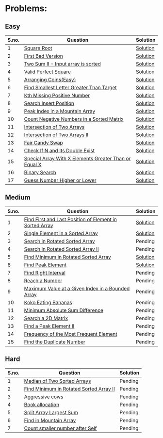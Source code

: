 # Problems:

## Easy
|S.no.|Question|Solution|
|---|------------|------------|
|1|[Square Root](https://leetcode.com/problems/sqrtx/)|[Solution](sqrt.cpp)|
|2| [First Bad Version](https://leetcode.com/problems/first-bad-version/)|[Solution](first_bad_version.cpp)|
|3| [Two Sum II - Input array is sorted](https://leetcode.com/problems/two-sum-ii-input-array-is-sorted/)|[Solution](two_sum_ii_input_array_is_sorted.cpp)|
|4| [Valid Perfect Square](https://leetcode.com/problems/valid-perfect-square/)|[Solution](valid_perfect_square.cpp)|
|5| [Arranging Coins(Easy)](https://leetcode.com/problems/arranging-coins/)|[Solution](arranging_coin.cpp)|
|6| [Find Smallest Letter Greater Than Target](https://leetcode.com/problems/find-smallest-letter-greater-than-target/)|[Solution](smallest_letter_greater_than_target.cpp)|
|7| [Kth Missing Positive Number](https://leetcode.com/problems/kth-missing-positive-number/)|[Solution](kth_missing_positive_no.cpp)|
|8| [Search Insert Position](https://leetcode.com/problems/search-insert-position/)|[Solution](search_insert_position.cpp)|
|9| [Peak Index in a Mountain Array](https://leetcode.com/problems/peak-index-in-a-mountain-array/)|[Solution](peak_in_mountain.cpp)|
|10| [Count Negative Numbers in a Sorted Matrix](https://leetcode.com/problems/count-negative-numbers-in-a-sorted-matrix/)|[Solution](count_negatives.cpp)|
|11| [Intersection of Two Arrays](https://leetcode.com/problems/intersection-of-two-arrays/)|[Solution](intersection_of_two_arrays_i.cpp)|
|12| [Intersection of Two Arrays II](https://leetcode.com/problems/intersection-of-two-arrays-ii/)|[Solution](intersection_of_two_arrays_ii.cpp)|
|13| [Fair Candy Swap](https://leetcode.com/problems/fair-candy-swap/)|[Solution](fair_candy_swap.cpp)|
|14| [Check If N and Its Double Exist](https://leetcode.com/problems/check-if-n-and-its-double-exist/)|[Solution](check_if_n_and_its_double_exist.cpp)|
|15| [Special Array With X Elements Greater Than or Equal X](https://leetcode.com/problems/special-array-with-x-elements-greater-than-or-equal-x/)|[Solution](special_array_with_x_elements_greater_than_or_equal_x.cpp)|
|16| [Binary Search](https://leetcode.com/problems/binary-search/)|[Solution](binary_search.cpp)|
|17| [Guess Number Higher or Lower](https://leetcode.com/problems/guess-number-higher-or-lower/)|[Solution](guess_no_higher_lower.cpp)|


## Medium
|S.no.|Question|Solution|
|---|------------|------------|
|1| [Find First and Last Position of Element in Sorted Array](https://leetcode.com/problems/find-first-and-last-position-of-element-in-sorted-array/)|[Solution](find_first_and_last_position_of_element_in_sorted_array.cpp)|
|2| [Single Element in a Sorted Array](https://leetcode.com/problems/single-element-in-a-sorted-array/)|[Solution](single_element_in_sorted_array.cpp)|
|3| [Search in Rotated Sorted Array](https://leetcode.com/problems/search-in-rotated-sorted-array/)|Pending|
|4| [Search in Rotated Sorted Array II](https://leetcode.com/problems/search-in-rotated-sorted-array-ii/)|Pending|
|5| [Find Minimum in Rotated Sorted Array](https://leetcode.com/problems/find-minimum-in-rotated-sorted-array/)|[Solution](min_in_rotated_arr.cpp)|
|6| [Find Peak Element](https://leetcode.com/problems/find-peak-element/)|[Solution](peak_ele.cpp)|
|7| [Find Right Interval](https://leetcode.com/problems/find-right-interval/)|Pending|
|8| [Reach a Number](https://leetcode.com/problems/reach-a-number/)|Pending|
|9| [Maximum Value at a Given Index in a Bounded Array](https://leetcode.com/problems/maximum-value-at-a-given-index-in-a-bounded-array/)|Pending|
|10| [Koko Eating Bananas](https://leetcode.com/problems/koko-eating-bananas/)|Pending|
|11| [Minimum Absolute Sum Difference](https://leetcode.com/problems/minimum-absolute-sum-difference/)|Pending|
|12| [Search a 2D Matrix](https://leetcode.com/problems/search-a-2d-matrix/)|Pending|
|13| [Find a Peak Element II](https://leetcode.com/problems/find-a-peak-element-ii/)|Pending|
|14| [Frequency of the Most Frequent Element](https://leetcode.com/problems/frequency-of-the-most-frequent-element/)|Pending|
|15| [Find the Duplicate Number](https://leetcode.com/problems/find-the-duplicate-number/)|Pending|

## Hard
|S.no.|Question|Solution|
|---|------------|------------|
|1| [Median of Two Sorted Arrays](https://leetcode.com/problems/median-of-two-sorted-arrays/)|Pending|
|2| [Find Minimum in Rotated Sorted Array II](https://leetcode.com/problems/find-minimum-in-rotated-sorted-array-ii/)|Pending|
|3| [Aggressive cows](https://www.spoj.com/problems/AGGRCOW/)|Pending|
|4| [Book allocation](https://www.geeksforgeeks.org/allocate-minimum-number-pages/)|Pending|
|5| [Split Array Largest Sum](https://leetcode.com/problems/split-array-largest-sum/)|Pending|
|6| [Find in Mountain Array](https://leetcode.com/problems/find-in-mountain-array/)|Pending|
|7| [Count smaller number after Self](https://leetcode.com/problems/count-of-smaller-numbers-after-self/)|Pending|